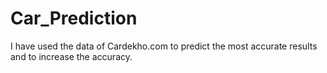 # Car_Prediction
I have used the data of Cardekho.com to predict the most accurate results and to increase  the accuracy.
